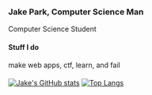 ### Jake Park, Computer Science Man

Computer Science Student 

#### Stuff I do
make web apps, ctf, learn, and fail




  
####
[![Jake's GitHub stats](https://github-readme-stats.vercel.app/api?username=jp0x1&count_private=true&show_icons=true&theme=dark)](https://github.com/anuraghazra/github-readme-stats)
[![Top Langs](https://github-readme-stats.vercel.app/api/top-langs/?username=jp0x1)](https://github.com/3dgyGamer/github-readme-stats)
